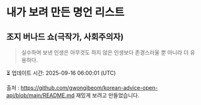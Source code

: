 # 내가 보려 만든 명언 리스트

##  조지 버나드 쇼(극작가, 사회주의자)
> 실수하며 보낸 인생은 아무것도 하지 않은 인생보다 존경스러울 뿐 아니라 더 유용하다.


⏳ 업데이트 시간: 2025-09-16 06:00:01 (UTC)

출처 : https://github.com/gwongibeom/korean-advice-open-api/blob/main/README.md
재밌게 보려고 만들었습니다.
